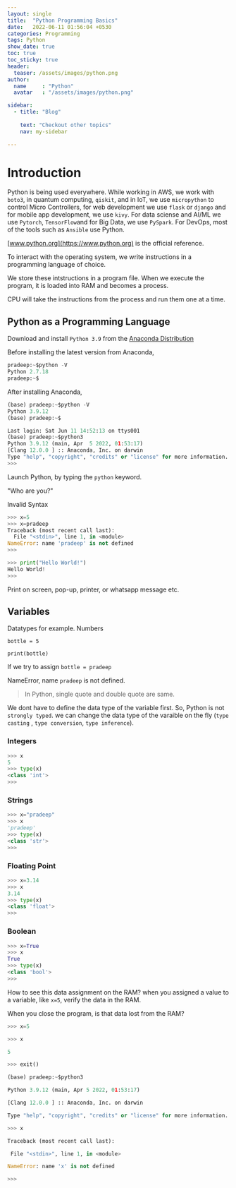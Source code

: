 ```yaml
---
layout: single
title:  "Python Programming Basics"
date:   2022-06-11 01:56:04 +0530
categories: Programming
tags: Python
show_date: true
toc: true
toc_sticky: true
header:
  teaser: /assets/images/python.png
author:
  name     : "Python"
  avatar   : "/assets/images/python.png"

sidebar:
  - title: "Blog"
   
    text: "Checkout other topics"
    nav: my-sidebar

---
```


# Introduction

Python is being used everywhere. While working in AWS, we work with `boto3`, in quantum computing, `qiskit`, and in IoT, we use `micropython` to control Micro Controllers, for web development we use `flask` or `django` and for mobile app development, we use `kivy`. For data sciense and AI/ML we use `Pytorch`, `TensorFlow`and for Big Data, we use `PySpark`. For DevOps, most of the tools such as `Ansible` use Python.

[www.python.org](https://www.python.org) is the official reference.



To interact with the operating system, we write instructions in a programming language of choice.

We store these intstructions in a program file. When we execute the program, it is loaded into RAM and becomes a process.

CPU will take the instructions from the process and run them one at a time.



## Python as a Programming Language

Download and install `Python 3.9` from the [Anaconda Distribution](https://www.anaconda.com/products/distribution)

Before installing the latest version from Anaconda,

```python
pradeep:~$python -V
Python 2.7.18
pradeep:~$
```



After installing Anaconda,

```python
(base) pradeep:~$python -V
Python 3.9.12
(base) pradeep:~$
```



````python
Last login: Sat Jun 11 14:52:13 on ttys001
(base) pradeep:~$python3
Python 3.9.12 (main, Apr  5 2022, 01:53:17) 
[Clang 12.0.0 ] :: Anaconda, Inc. on darwin
Type "help", "copyright", "credits" or "license" for more information.
>>> 

````



Launch Python, by typing the `python` keyword.

"Who are you?"

Invalid Syntax

```python
>>> x=5
>>> x=pradeep
Traceback (most recent call last):
  File "<stdin>", line 1, in <module>
NameError: name 'pradeep' is not defined
>>> 
```



```python
>>> print("Hello World!")
Hello World!
>>> 
```

Print on screen, pop-up, printer, or whatsapp message etc.

## Variables

Datatypes for example. Numbers

`bottle = 5`

`print(bottle)`

If we try to assign `bottle = pradeep`

NameError, name `pradeep` is not defined.

> In Python, single quote and double quote are same.

We dont have to define the data type of the variable first. So, Python is not `strongly typed`. we can change the data type of the varaible on the fly  (`type casting` , `type conversion`, `type inference`).
### Integers
```python
>>> x
5
>>> type(x)
<class 'int'>
>>> 
```
### Strings
```python
>>> x="pradeep"
>>> x
'pradeep'
>>> type(x)
<class 'str'>
>>> 
```
### Floating Point
```python
>>> x=3.14
>>> x
3.14
>>> type(x)
<class 'float'>
>>> 

```
### Boolean
```python
>>> x=True
>>> x
True
>>> type(x)
<class 'bool'>
>>> 
```

How to see this data assignment on the RAM? when you assigned a value to a variable, like `x=5`, verify the data in the RAM.

When you close the program, is that data lost from the RAM?

```python
>>> x=5

>>> x

5

>>> exit()

(base) pradeep:~$python3

Python 3.9.12 (main, Apr 5 2022, 01:53:17) 

[Clang 12.0.0 ] :: Anaconda, Inc. on darwin

Type "help", "copyright", "credits" or "license" for more information.

>>> x

Traceback (most recent call last):

 File "<stdin>", line 1, in <module>

NameError: name 'x' is not defined

>>> 
```



